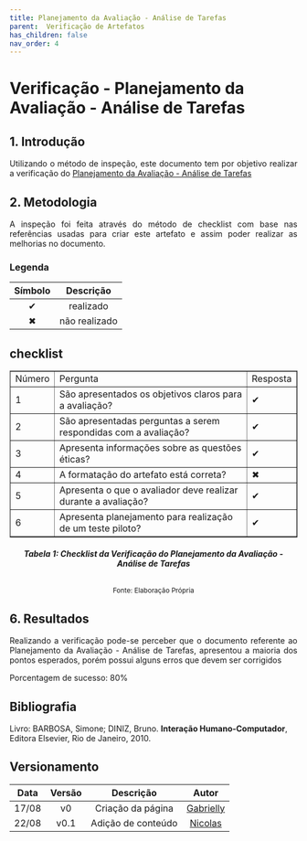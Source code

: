 ```yaml
---
title: Planejamento da Avaliação - Análise de Tarefas
parent:  Verificação de Artefatos
has_children: false
nav_order: 4
---
```


# Verificação - Planejamento da Avaliação - Análise de Tarefas

## 1. Introdução

<p align = "justify">Utilizando o método de inspeção, este documento tem por objetivo realizar a verificação do <a href="">Planejamento da Avaliação - Análise de Tarefas</a></p>

## 2. Metodologia

<p align = "justify">
A inspeção foi feita através do método de checklist com base nas referências usadas para criar este artefato e assim poder realizar as melhorias no documento.</p>

### Legenda 

| Símbolo   | Descrição              |
| --------- | ---------------------- |
| <center>✔ | <center>realizado      |
| <center>✖ | <center> não realizado |


## checklist

<table border="1">
    <tr>
        <td>Número</td>
        <td>Pergunta</td>
        <td>Resposta</td>
    </tr>
    <tr>
        <td>1</td>
       <td>São apresentados os objetivos claros para a avaliação? </td>
        <td>✔</td>
    </tr>
    <tr>
        <td>2</td>
       <td>São apresentadas perguntas a serem respondidas com a avaliação?</td>
        <td>✔</td>
    </tr>
    <tr>
        <td>3</td>
       <td>Apresenta informações sobre as questões éticas? </td>
        <td>✔</td>
    </tr>
    <tr>
        <td>4</td>
       <td>A formatação do artefato está correta?</td>
        <td>✖</td>
    </tr>
    <tr>
        <td>5</td>
       <td>Apresenta o que o avaliador deve realizar durante a avaliação?</td>
        <td>✔</td>
    </tr>
        <tr>
        <td>6</td>
       <td>Apresenta planejamento para realização de um teste piloto?</td>
        <td>✔</td>
    </tr>
</table>
                                                        
<figcaption align='center'>
  <h6><b>Tabela 1: Checklist da Verificação do Planejamento da Avaliação - Análise de Tarefas</b><br></h6>
    <small>Fonte: Elaboração Própria</small>
</figcaption>


## 6. Resultados

<p align = "justify"> Realizando a verificação pode-se perceber que o documento referente ao Planejamento da Avaliação - Análise de Tarefas, apresentou a maioria dos pontos esperados, porém possui alguns erros que devem ser corrigidos</p>

Porcentagem de sucesso: 80%

## Bibliografia

Livro: BARBOSA, Simone; DINIZ, Bruno. **Interação Humano-Computador**, Editora Elsevier, Rio de Janeiro, 2010.

## Versionamento
 
| Data  | Versão |      Descrição       |                     Autor                     |
| :---: | :----: | :------------------: | :-------------------------------------------: |
| 17/08 |   v0   |  Criação da página   | [Gabrielly](https://github.com/GabriellyAssuncao) |
| 22/08 |   v0.1 |  Adição de conteúdo  | [Nicolas](https://github.com/Nicolas-Roberto) |
